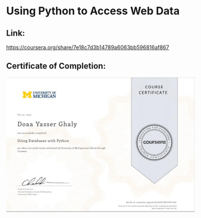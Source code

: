 # Using Python to Access Web Data

## Link:
https://coursera.org/share/7e18c7d3b14789a6063bb596816af867




## Certificate of Completion:
![](certificate4.jpeg)
